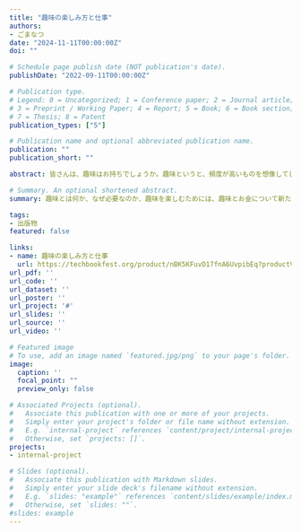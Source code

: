 ```yaml
---
title: "趣味の楽しみ方と仕事"
authors:
- ごまなつ
date: "2024-11-11T00:00:00Z"
doi: ""

# Schedule page publish date (NOT publication's date).
publishDate: "2022-09-11T00:00:00Z"

# Publication type.
# Legend: 0 = Uncategorized; 1 = Conference paper; 2 = Journal article;
# 3 = Preprint / Working Paper; 4 = Report; 5 = Book; 6 = Book section;
# 7 = Thesis; 8 = Patent
publication_types: ["5"]

# Publication name and optional abbreviated publication name.
publication: ""
publication_short: ""

abstract: 皆さんは、趣味はお持ちでしょうか。趣味というと、頻度が高いものを想像してしまい「趣味はないですね」と答えてしまう方もいるのではないでしょうか。現在は趣味に対してハードルを高く設定している人が多く見受けられます。ですが、趣味にはそこまでハードルは高く感じなくてよいと考えます。この本では、趣味とは何か、なぜ必要なのか・趣味を楽しむために・趣味とお金について解説します。趣味を持つこと、趣味と仕事の関係について、新たな視点を示すことができれば幸いです。

# Summary. An optional shortened abstract.
summary: 趣味とは何か、なぜ必要なのか、趣味を楽しむためには、趣味とお金について新たな視点を示すために執筆した。

tags:
- 出版物
featured: false

links:
- name: 趣味の楽しみ方と仕事
  url: https://techbookfest.org/product/nBK5KFuvD17fnA6UvpibEq?productVariantID=3VWZFAs6LP1svaVTw2QsNe
url_pdf: ''
url_code: ''
url_dataset: ''
url_poster: ''
url_project: '#'
url_slides: ''
url_source: ''
url_video: ''

# Featured image
# To use, add an image named `featured.jpg/png` to your page's folder. 
image:
  caption: ''
  focal_point: ""
  preview_only: false

# Associated Projects (optional).
#   Associate this publication with one or more of your projects.
#   Simply enter your project's folder or file name without extension.
#   E.g. `internal-project` references `content/project/internal-project/index.md`.
#   Otherwise, set `projects: []`.
projects:
- internal-project

# Slides (optional).
#   Associate this publication with Markdown slides.
#   Simply enter your slide deck's filename without extension.
#   E.g. `slides: "example"` references `content/slides/example/index.md`.
#   Otherwise, set `slides: ""`.
#slides: example
---
```


